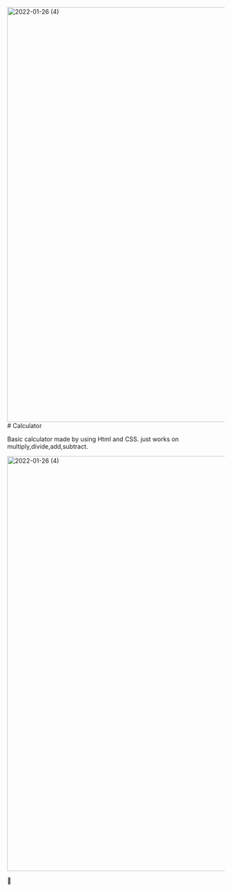 <img width="960" alt="2022-01-26 (4)" src="https://user-images.githubusercontent.com/60420763/151131359-dfe7ce46-e0b3-492e-9393-0c78b121b7dc.png">
# Calculator

Basic calculator made by using Html and CSS.
just works on multiply,divide,add,subtract.

<img width="960" alt="2022-01-26 (4)" src="https://user-images.githubusercontent.com/60420763/151131359-dfe7ce46-e0b3-492e-9393-0c78b121b7dc.png">

💓
